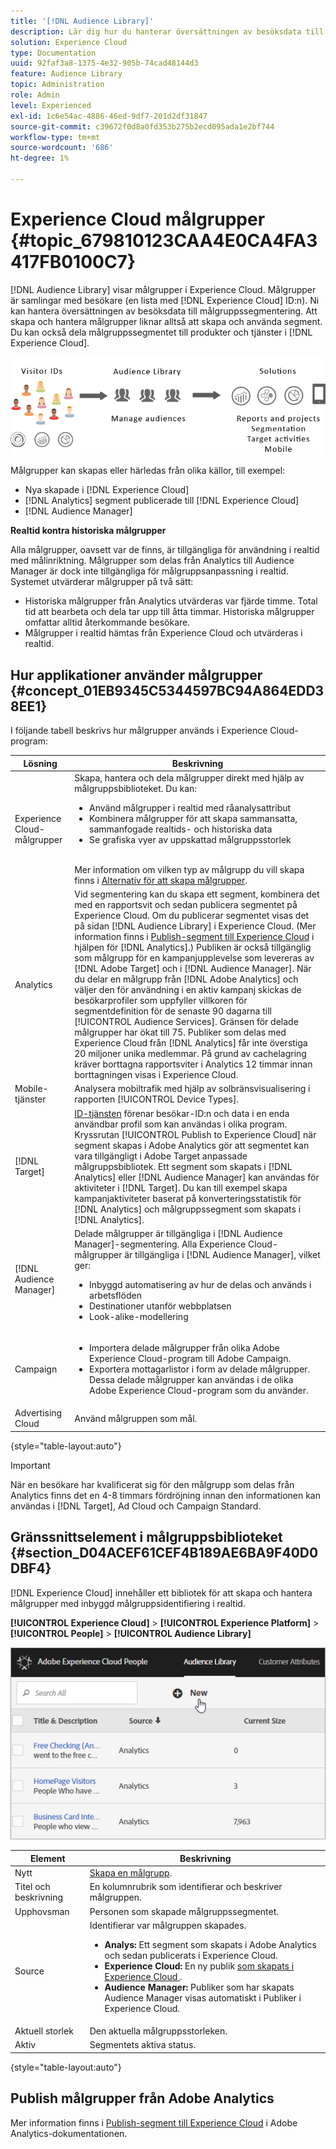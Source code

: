 ```yaml
---
title: '[!DNL Audience Library]'
description: Lär dig hur du hanterar översättningen av besöksdata till målgruppssegmentering i Experience Cloud [!DNL Audience Library].
solution: Experience Cloud
type: Documentation
uuid: 92faf3a8-1375-4e32-905b-74cad48144d3
feature: Audience Library
topic: Administration
role: Admin
level: Experienced
exl-id: 1c6e54ac-4886-46ed-9df7-201d2df31847
source-git-commit: c39672f0d8a0fd353b275b2ecd095ada1e2bf744
workflow-type: tm+mt
source-wordcount: '686'
ht-degree: 1%

---
```


# Experience Cloud målgrupper {#topic_679810123CAA4E0CA4FA3417FB0100C7}

[!DNL Audience Library] visar målgrupper i Experience Cloud. Målgrupper är samlingar med besökare (en lista med [!DNL Experience Cloud] ID:n). Ni kan hantera översättningen av besöksdata till målgruppssegmentering. Att skapa och hantera målgrupper liknar alltså att skapa och använda segment. Du kan också dela målgruppssegmentet till produkter och tjänster i [!DNL Experience Cloud].

![Experience Cloud-målgrupper](assets/audiences.png)

Målgrupper kan skapas eller härledas från olika källor, till exempel:

* Nya skapade i [!DNL Experience Cloud]
* [!DNL Analytics] segment publicerade till [!DNL Experience Cloud]
* [!DNL Audience Manager]

**Realtid kontra historiska målgrupper**

Alla målgrupper, oavsett var de finns, är tillgängliga för användning i realtid med målinriktning. Målgrupper som delas från Analytics till Audience Manager är dock inte tillgängliga för målgruppsanpassning i realtid. Systemet utvärderar målgrupper på två sätt:

* Historiska målgrupper från Analytics utvärderas var fjärde timme. Total tid att bearbeta och dela tar upp till åtta timmar. Historiska målgrupper omfattar alltid återkommande besökare.
* Målgrupper i realtid hämtas från Experience Cloud och utvärderas i realtid.

## Hur applikationer använder målgrupper {#concept_01EB9345C5344597BC94A864EDD38EE1}

I följande tabell beskrivs hur målgrupper används i Experience Cloud-program:

| Lösning | Beskrivning |
|--- |--- |
| Experience Cloud-målgrupper | Skapa, hantera och dela målgrupper direkt med hjälp av målgruppsbiblioteket. Du kan:<ul><li>Använd målgrupper i realtid med råanalysattribut</li><li>Kombinera målgrupper för att skapa sammansatta, sammanfogade realtids- och historiska data</li><li>Se grafiska vyer av uppskattad målgruppsstorlek</li></ul><br>Mer information om vilken typ av målgrupp du vill skapa finns i [Alternativ för att skapa målgrupper](https://experienceleague.adobe.com/docs/experience-cloud-kcs/kbarticles/KA-16471.html). |
| Analytics  | Vid segmentering kan du skapa ett segment, kombinera det med en rapportsvit och sedan publicera segmentet på Experience Cloud. Om du publicerar segmentet visas det på sidan [!DNL Audience Library] i Experience Cloud. (Mer information finns i [Publish-segment till Experience Cloud](https://experienceleague.adobe.com/docs/analytics/components/segmentation/segmentation-workflow/seg-publish.html) i hjälpen för [!DNL Analytics].) Publiken är också tillgänglig som målgrupp för en kampanjupplevelse som levereras av [!DNL Adobe Target] och i [!DNL Audience Manager]. När du delar en målgrupp från [!DNL Adobe Analytics] och väljer den för användning i en aktiv kampanj skickas de besökarprofiler som uppfyller villkoren för segmentdefinition för de senaste 90 dagarna till [!UICONTROL Audience Services]. Gränsen för delade målgrupper har ökat till 75. Publiker som delas med Experience Cloud från [!DNL Analytics] får inte överstiga 20 miljoner unika medlemmar. På grund av cachelagring kräver borttagna rapportsviter i Analytics 12 timmar innan borttagningen visas i Experience Cloud. |
| Mobile-tjänster | Analysera mobiltrafik med hjälp av solbränsvisualisering i rapporten [!UICONTROL Device Types]. |
| [!DNL Target] | [ID-tjänsten](https://experienceleague.adobe.com/docs/id-service/using/home.html) förenar besökar-ID:n och data i en enda användbar profil som kan användas i olika program. Kryssrutan [!UICONTROL Publish to Experience Cloud] när segment skapas i Adobe Analytics gör att segmentet kan vara tillgängligt i Adobe Target anpassade målgruppsbibliotek. Ett segment som skapats i [!DNL Analytics] eller [!DNL Audience Manager] kan användas för aktiviteter i [!DNL Target]. Du kan till exempel skapa kampanjaktiviteter baserat på konverteringsstatistik för [!DNL Analytics] och målgruppssegment som skapats i [!DNL Analytics]. |
| [!DNL Audience Manager] | Delade målgrupper är tillgängliga i [!DNL Audience Manager]-segmentering. Alla Experience Cloud-målgrupper är tillgängliga i [!DNL Audience Manager], vilket ger:<ul><li>Inbyggd automatisering av hur de delas och används i arbetsflöden</li><li>Destinationer utanför webbplatsen</li><li>Look-alike-modellering</li></ul> |
| Campaign | <ul><li>Importera delade målgrupper från olika Adobe Experience Cloud-program till Adobe Campaign.</li><li>Exportera mottagarlistor i form av delade målgrupper. Dessa delade målgrupper kan användas i de olika Adobe Experience Cloud-program som du använder.</li></ul> |
| Advertising Cloud | Använd målgruppen som mål. |

{style="table-layout:auto"}

>[!IMPORTANT]
>
>När en besökare har kvalificerat sig för den målgrupp som delas från Analytics finns det en 4-8 timmars fördröjning innan den informationen kan användas i [!DNL Target], Ad Cloud och Campaign Standard.

## Gränssnittselement i målgruppsbiblioteket {#section_D04ACEF61CEF4B189AE6BA9F40D0DBF4}

[!DNL Experience Cloud] innehåller ett bibliotek för att skapa och hantera målgrupper med inbyggd målgruppsidentifiering i realtid.

**[!UICONTROL Experience Cloud]** > **[!UICONTROL Experience Platform]** > **[!UICONTROL People]** > **[!UICONTROL Audience Library]**

![Lägg till målgrupp i målgruppsbiblioteket](assets/audience_library.png)

| Element | Beskrivning |
|--- |--- |
| Nytt | [Skapa en målgrupp](create.md). |
| Titel och beskrivning | En kolumnrubrik som identifierar och beskriver målgruppen. |
| Upphovsman | Personen som skapade målgruppssegmentet. |
| Source | Identifierar var målgruppen skapades.<ul><li>**Analys:** Ett segment som skapats i Adobe Analytics och sedan publicerats i Experience Cloud.</li><li>**Experience Cloud:** En ny publik [som skapats i Experience Cloud ](create.md).</li><li>**Audience Manager:** Publiker som har skapats Audience Manager visas automatiskt i Publiker i Experience Cloud.</li></ul> |
| Aktuell storlek | Den aktuella målgruppsstorleken. |
| Aktiv | Segmentets aktiva status. |

{style="table-layout:auto"}

## Publish målgrupper från Adobe Analytics

Mer information finns i [Publish-segment till Experience Cloud](https://experienceleague.adobe.com/en/docs/analytics/components/segmentation/segmentation-workflow/seg-publish) i Adobe Analytics-dokumentationen.
